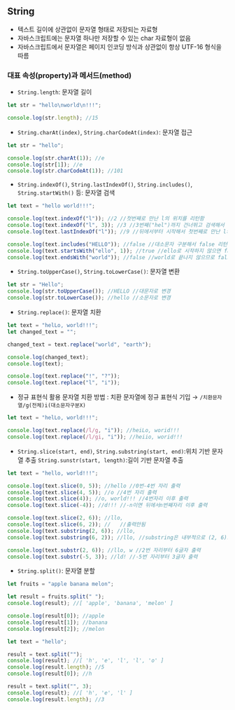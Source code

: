 ## String

- 텍스트 길이에 상관없이 문자열 형태로 저장되는 자료형
- 자바스크립트에는 문자열 하나만 저장할 수 있는 char 자료형이 없음
- 자바스크립트에서 문자열은 페이지 인코딩 방식과 상관없이 항상 UTF-16 형식을 따름

### 대표 속성(property)과 메서드(method)

- `String.length`: 문자열 길이

```javascript
let str = "hello\nworld\n!!!";

console.log(str.length); //15
```

- `String.charAt(index)`, `String.charCodeAt(index)`: 문자열 접근

```javascript
let str = "hello";

console.log(str.charAt(1)); //e
console.log(str[1]); //e
console.log(str.charCodeAt(1)); //101
```

- `String.indexOf()`, `String.lastIndexOf()`, `String.includes()`, `String.startWith()` 등: 문자열 검색

```javascript
let text = "hello world!!!";

console.log(text.indexOf("l")); //2 //첫번째로 만난 l의 위치를 리턴함
console.log(text.indexOf("l", 3)); //3 //3번째("hel")까지 건너뛰고 검색해서 두번째 l의 위치 리턴함
console.log(text.lastIndexOf("l")); //9 //뒤에서부터 시작해서 첫번째로 만난 l의 위치 리턴함

console.log(text.includes("HELLO")); //false //대소문자 구분해서 false 리턴
console.log(text.startsWith("ello", 1)); //true //ello로 시작하지 않으면 false 리턴. 그래서 첫번째("h") 건너뛰고 검색해서 true 리턴
console.log(text.endsWith("world")); //false //world로 끝나지 않으므로 false 리턴
```

- `String.toUpperCase()`, `String.toLowerCase()`: 문자열 변환

```javascript
let str = "Hello";
console.log(str.toUpperCase()); //HELLO //대문자로 변경
console.log(str.toLowerCase()); //hello //소문자로 변경
```

- `String.replace()`: 문자열 치환

```javascript
let text = "helLo, world!!!";
let changed_text = "";

changed_text = text.replace("world", "earth");

console.log(changed_text);
console.log(text);

console.log(text.replace("!", "?"));
console.log(text.replace("l", "i"));
```

- 정규 표현식 활용 문자열 치환 방법
  : 치환 문자열에 정규 표현식 기입 → `/치환문자열/g(전체)i(대소문자구분X)`

```javascript
let text = "helLo, world!!!";

console.log(text.replace(/l/g, "i")); //heiLo, worid!!!
console.log(text.replace(/l/gi, "i")); //heiio, worid!!!
```

- `String.slice(start, end)`, `String.substring(start, end)`:위치 기반 문자열 추출
  `String.sunstr(start, length)`:길이 기반 문자열 추출

```javascript
let text = "hello, world!!!";

console.log(text.slice(0, 5)); //hello //0번-4번 자리 출력
console.log(text.slice(4, 5)); //o //4번 자리 출력
console.log(text.slice(4)); //o, world!!! //4번자리 이후 출력
console.log(text.slice(-4)); //d!!! //-n이면 뒤에서n번째자리 이후 출력

console.log(text.slice(2, 6)); //llo,
console.log(text.slice(6, 2)); //   //출력안됨
console.log(text.substring(2, 6)); //llo,
console.log(text.substring(6, 2)); //llo, //substring은 내부적으로 (2, 6)으로 변환하여 출력

console.log(text.substr(2, 6)); //llo, w //2번 자리부터 6글자 출력
console.log(text.substr(-5, 3)); //ld! //-5번 자리부터 3글자 출력
```

- `String.split()`: 문자열 분할

```javascript
let fruits = "apple banana melon";

let result = fruits.split(" ");
console.log(result); //[ 'apple', 'banana', 'melon' ]

console.log(result[0]); //apple
console.log(result[1]); //banana
console.log(result[2]); //melon

let text = "hello";

result = text.split("");
console.log(result); //[ 'h', 'e', 'l', 'l', 'o' ]
console.log(result.length); //5
console.log(result[0]); //h

result = text.split("", 3);
console.log(result); //[ 'h', 'e', 'l' ]
console.log(result.length); //3
```
